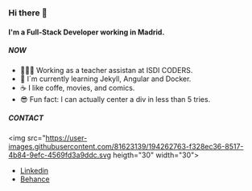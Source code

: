 ### Hi there 👋

#### I'm a Full-Stack Developer working in Madrid.

##### NOW

- 👨🏻‍🏫 Working as a teacher assistan at ISDI CODERS.
- 🌱 I´m currently learning Jekyll, Angular and Docker.
- ☕ I like coffe, movies, and comics. 
- 😎 Fun fact: I can actually center a div in less than 5 tries. 

##### CONTACT

<img src="https://user-images.githubusercontent.com/81623139/194262763-f328ec36-8517-4b84-9efc-4569fd3a9ddc.svg heigth="30" width="30">
- <a href="https://www.linkedin.com/in/alejandro-montes-dom%C3%ADnguez-3a276667/">Linkedin</a>
- <a href="https://www.behance.net/alejandmontes3">Behance</a>

